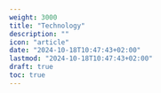 ```yaml
---
weight: 3000
title: "Technology"
description: ""
icon: "article"
date: "2024-10-18T10:47:43+02:00"
lastmod: "2024-10-18T10:47:43+02:00"
draft: true
toc: true
---
```

